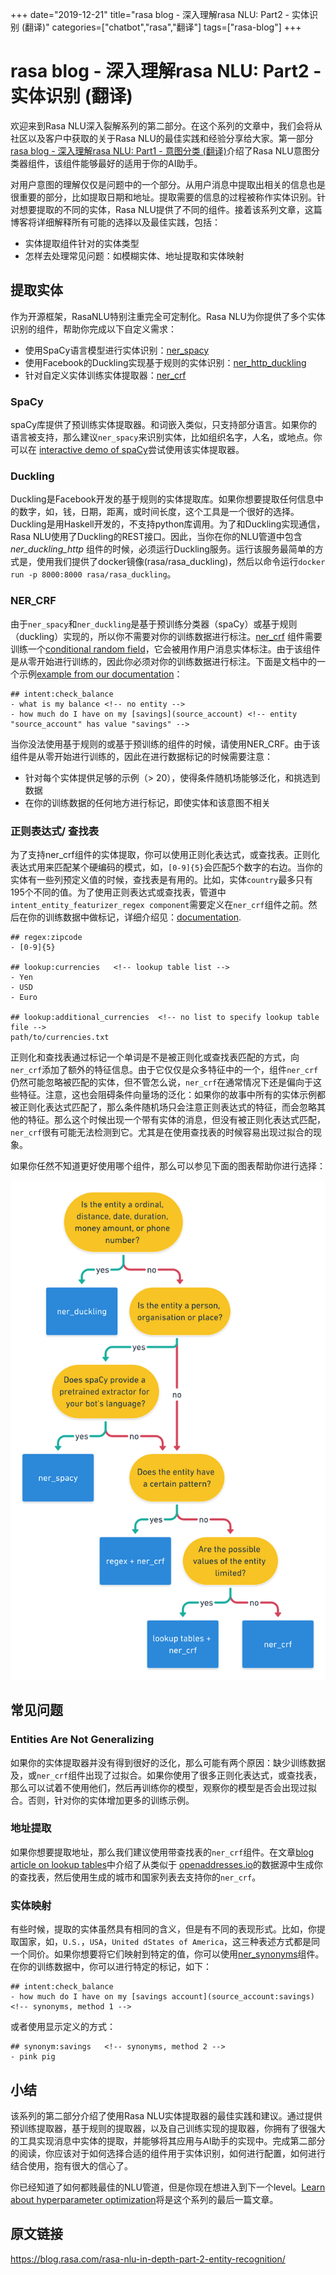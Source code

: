 +++
date="2019-12-21"
title="rasa blog - 深入理解rasa NLU: Part2 - 实体识别 (翻译)"
categories=["chatbot","rasa","翻译"]
tags=["rasa-blog"]
+++

# rasa blog - 深入理解rasa NLU: Part2 - 实体识别 (翻译)

欢迎来到Rasa NLU深入裂解系列的第二部分。在这个系列的文章中，我们会将从社区以及客户中获取的关于Rasa NLU的最佳实践和经验分享给大家。第一部分[rasa blog - 深入理解rasa NLU: Part1 - 意图分类 (翻译)](https://zhuanlan.zhihu.com/p/84075497)介绍了Rasa NLU意图分类器组件，该组件能够最好的适用于你的AI助手。

对用户意图的理解仅仅是问题中的一个部分。从用户消息中提取出相关的信息也是很重要的部分，比如提取日期和地址。提取需要的信息的过程被称作实体识别。针对想要提取的不同的实体，Rasa NLU提供了不同的组件。接着该系列文章，这篇博客将详细解释所有可能的选择以及最佳实践，包括：

- 实体提取组件针对的实体类型
- 怎样去处理常见问题：如模糊实体、地址提取和实体映射

## 提取实体

作为开源框架，RasaNLU特别注重完全可定制化。Rasa NLU为你提供了多个实体识别的组件，帮助你完成以下自定义需求：

- 使用SpaCy语言模型进行实体识别：[ner_spacy](http://rasa.com/docs/rasa/nlu/components/#spacyentityextractor)
- 使用Facebook的Duckling实现基于规则的实体识别：[ner_http_duckling](http://rasa.com/docs/rasa/nlu/components/#ducklinghttpextractor)
- 针对自定义实体训练实体提取器：[ner_crf](http://rasa.com/docs/rasa/nlu/components/#crfentityextractor)

### SpaCy

spaCy库提供了预训练实体提取器。和词嵌入类似，只支持部分语言。如果你的语言被支持，那么建议`ner_spacy`来识别实体，比如组织名字，人名，或地点。你可以在 [interactive demo of spaCy](https://explosion.ai/demos/displacy-ent)尝试使用该实体提取器。

### Duckling

Duckling是Facebook开发的基于规则的实体提取库。如果你想要提取任何信息中的数字，如，钱，日期，距离，或时间长度，这个工具是一个很好的选择。Duckling是用Haskell开发的，不支持python库调用。为了和Duckling实现通信，Rasa NLU使用了Duckling的REST接口。因此，当你在你的NLU管道中包含*ner_duckling_http* 组件的时候，必须运行Duckling服务。运行该服务最简单的方式是，使用我们提供了docker镜像(rasa/rasa_duckling)，然后以命令运行`docker run -p 8000:8000 rasa/rasa_duckling`。

### NER_CRF

由于`ner_spacy`和`ner_duckling`是基于预训练分类器（spaCy）或基于规则（duckling）实现的，所以你不需要对你的训练数据进行标注。[ner_crf](http://rasa.com/docs/rasa/nlu/components/#crfentityextractor) 组件需要训练一个[conditional random field](https://en.wikipedia.org/wiki/Conditional_random_field)，它会被用作用户消息实体标注。由于该组件是从零开始进行训练的，因此你必须对你的训练数据进行标注。下面是文档中的一个示例[example from our documentation](http://rasa.com/docs/rasa/nlu/training-data-format/)：

```
## intent:check_balance
- what is my balance <!-- no entity -->
- how much do I have on my [savings](source_account) <!-- entity "source_account" has value "savings" -->
```

当你没法使用基于规则的或基于预训练的组件的时候，请使用NER_CRF。由于该组件是从零开始进行训练的，因此在进行数据标记的时候需要注意：

- 针对每个实体提供足够的示例（> 20），使得条件随机场能够泛化，和挑选到数据
- 在你的训练数据的任何地方进行标记，即使实体和该意图不相关

### 正则表达式/ 查找表

为了支持ner_crf组件的实体提取，你可以使用正则化表达式，或查找表。正则化表达式用来匹配某个硬编码的模式，如，`[0-9]{5}`会匹配5个数字的右边。当你的实体有一些列预定义值的时候，查找表是有用的。比如，实体`country`最多只有195个不同的值。为了使用正则表达式或查找表，管道中`intent_entity_featurizer_regex component`需要定义在`ner_crf`组件之前。然后在你的训练数据中做标记，详细介绍见：[documentation](http://rasa.com/docs/rasa/nlu/training-data-format/).

```
## regex:zipcode
- [0-9]{5}

## lookup:currencies   <!-- lookup table list -->
- Yen
- USD
- Euro

## lookup:additional_currencies  <!-- no list to specify lookup table file -->
path/to/currencies.txt
```

正则化和查找表通过标记一个单词是不是被正则化或查找表匹配的方式，向`ner_crf`添加了额外的特征信息。由于它仅仅是众多特征中的一个，组件`ner_crf`仍然可能忽略被匹配的实体，但不管怎么说，`ner_crf`在通常情况下还是偏向于这些特征。注意，这也会阻碍条件向量场的泛化：如果你的故事中所有的实体示例都被正则化表达式匹配了，那么条件随机场只会注意正则表达式的特征，而会忽略其他的特征。那么这个时候出现一个带有实体的消息，但没有被正则化表达式匹配，`ner_crf`很有可能无法检测到它。尤其是在使用查找表的时候容易出现过拟合的现象。

如果你任然不知道更好使用哪个组件，那么可以参见下面的图表帮助你进行选择：

![](./image/part2_image_0.png)

## 常见问题

### Entities Are Not Generalizing

如果你的实体提取器并没有得到很好的泛化，那么可能有两个原因：缺少训练数据及，或`ner_crf`组件出现了过拟合。如果你使用了很多正则化表达式，或查找表，那么可以试着不使用他们，然后再训练你的模型，观察你的模型是否会出现过拟合。否则，针对你的实体增加更多的训练示例。

### 地址提取

如果你想要提取地址，那么我们建议使用带查找表的`ner_crf`组件。在文章[blog article on lookup tables](https://blog.rasa.com/improving-entity-extraction/)中介绍了从类似于 [openaddresses.io](https://openaddresses.io/)的数据源中生成你的查找表，然后使用生成的城市和国家列表去支持你的`ner_crf`。

### 实体映射

有些时候，提取的实体虽然具有相同的含义，但是有不同的表现形式。比如，你提取国家，如，`U.S.`，`USA`，`United dStates of America`，这三种表述方式都是同一个同价。如果你想要将它们映射到特定的值，你可以使用[ner_synonyms](http://rasa.com/docs/rasa/nlu/components/#entitysynonymmapper)组件。在你的训练数据中，你可以进行特定的标记，如下：

```
## intent:check_balance
- how much do I have on my [savings account](source_account:savings) <!-- synonyms, method 1 -->
```

或者使用显示定义的方式：

```
## synonym:savings   <!-- synonyms, method 2 -->
- pink pig
```

## 小结

该系列的第二部分介绍了使用Rasa NLU实体提取器的最佳实践和建议。通过提供预训练提取器，基于规则的提取器，以及自己训练实现的提取器，你拥有了很强大的工具实现消息中实体的提取，并能够将其应用与AI助手的实现中。完成第二部分的阅读，你应该对于如何选择合适的组件用于实体识别，如何进行配置，如何进行结合使用，抱有很大的信心了。

你已经知道了如何都贱最佳的NLU管道，但是你现在想进入到下一个level。[Learn about hyperparameter optimization](https://blog.rasa.com/rasa-nlu-in-depth-part-3-hyperparameters/)将是这个系列的最后一篇文章。

## 原文链接

https://blog.rasa.com/rasa-nlu-in-depth-part-2-entity-recognition/